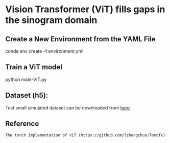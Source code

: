 # Vision Transformer (ViT) fills gaps in the sinogram domain

## Create a New Environment from the YAML File
conda env create -f environment.yml
## Train a ViT model
python main-ViT.py
## Dataset (h5):
Test small simulated dataset can be downloaded from [here](https://drive.google.com/drive/folders/19BIugC-aL9Ijpk8WWb_XWZW2X3A15Xgr)

## Reference
    The torch implementation of ViT (https://github.com/lzhengchun/TomoTx)

